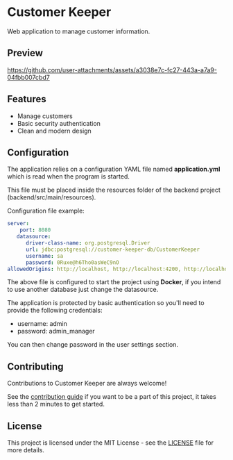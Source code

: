 # Customer Keeper

Web application to manage customer information.

## Preview

https://github.com/user-attachments/assets/a3038e7c-fc27-443a-a7a9-04fbb007cbd7

## Features
- Manage customers
- Basic security authentication
- Clean and modern design

## Configuration

The application relies on a configuration YAML file named **application.yml** which is read when the program is started.

This file must be placed inside the resources folder of the backend project (backend/src/main/resources).


Configuration file example:

```yaml
server:
    port: 8080
   datasource:
      driver-class-name: org.postgresql.Driver
      url: jdbc:postgresql://customer-keeper-db/CustomerKeeper
      username: sa
      password: 0Ruxe@h6Tho0asWeC9nO
allowedOrigins: http://localhost, http://localhost:4200, http://localhost:80
```

The above file is configured to start the project using **Docker**, if you intend to use another database just change the datasource.

The application is protected by basic authentication so you'll need to provide the following credentials:

- username: admin
- password: admin_manager

You can then change password in the user settings section.

## Contributing

Contributions to Customer Keeper are always welcome!

See the [contribution guide](CONTRIBUTING.md) if you want to be a part of this project, it takes less than 2 minutes to get started.

## License

This project is licensed under the MIT License - see the [LICENSE](LICENSE) file for more details.
